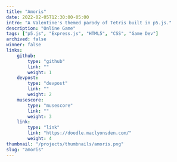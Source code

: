 ```yaml
---
title: "Amoris"
date: 2022-02-05T12:30:00-05:00
intro: "A Valentine's themed parody of Tetris built in p5.js."
description: "Online Game"
tags: ["p5.js", "Express.js", "HTML5", "CSS", "Game Dev"]
archived: false
winner: false
links: 
    github: 
        type: "github"
        link: ""
        weight: 1
    devpost:
        type: "devpost"
        link: ""
        weight: 2
    musescore:
        type: "musescore"
        link: ""
        weight: 3
    link:
        type: "link"
        link: "https://doodle.maclyonsden.com/"
        weight: 4
thumbnail: "/projects/thumbnails/amoris.png"
slug: "amoris"
---
```


